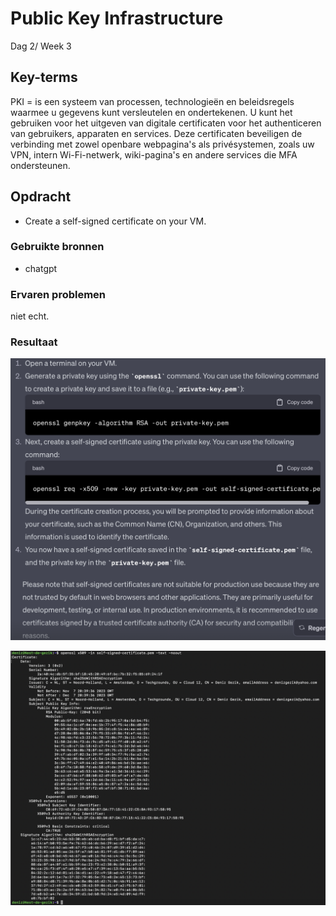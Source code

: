 # Public Key Infrastructure

Dag 2/ Week 3

## Key-terms
PKI = is een systeem van processen, technologieën en beleidsregels waarmee u gegevens kunt versleutelen en ondertekenen. U kunt het gebruiken voor het uitgeven van digitale certificaten voor het authenticeren van gebruikers, apparaten en services. Deze certificaten beveiligen de verbinding met zowel openbare webpagina's als privésystemen, zoals uw VPN, intern Wi-Fi-netwerk, wiki-pagina's en andere services die MFA ondersteunen.

## Opdracht

- Create a self-signed certificate on your VM.

### Gebruikte bronnen

- chatgpt


### Ervaren problemen

niet echt.

### Resultaat

![Alt text](../00_includes/openssl.png)

![Alt text](../00_includes/Self-Signed-Certificate.png)

